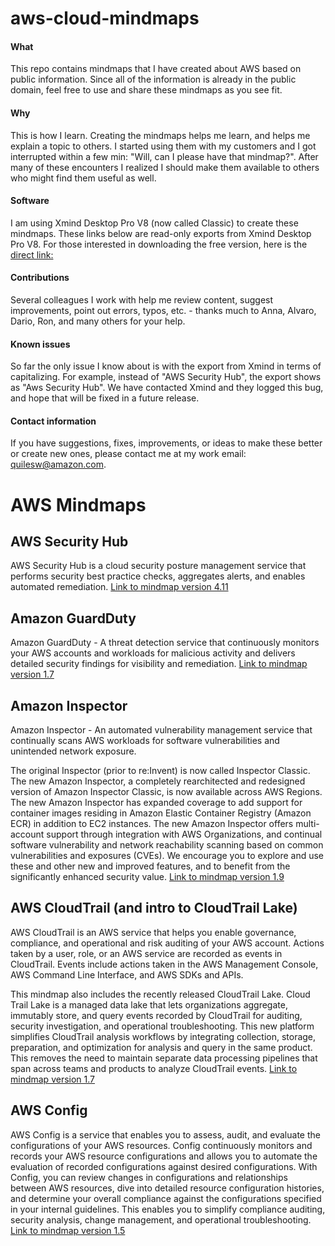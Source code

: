 # aws-cloud-mindmaps

#### What
This repo contains mindmaps that I have created about AWS based on public information.  Since all of the information is already in the public domain, feel free to use and share these mindmaps as you see fit.  

#### Why
This is how I learn.  Creating the mindmaps helps me learn, and helps me explain a topic to others.  I started using them with my customers and I got interrupted within a few min: "Will, can I please have that mindmap?".  After many of these encounters I realized I should make them available to others who might find them useful as well.

#### Software
I am using Xmind Desktop Pro V8 (now called Classic) to create these mindmaps.  These links below are read-only exports from Xmind Desktop Pro V8.  For those interested in downloading the free version, here is the [direct link:](https://www.xmind.net/xmind8-pro/)

#### Contributions
Several colleagues I work with help me review content, suggest improvements, point out errors, typos, etc. - thanks much to Anna, Alvaro, Dario, Ron, and many others for your help.

#### Known issues
So far the only issue I know about is with the export from Xmind in terms of capitalizing.  For example, instead of "AWS Security Hub", the export shows as "Aws Security Hub".  We have contacted Xmind and they logged this bug, and hope that will be fixed in a future release.

#### Contact information
If you have suggestions, fixes, improvements, or ideas to make these better or create new ones, please contact me at my work email: quilesw@amazon.com.




# AWS Mindmaps

## AWS Security Hub
AWS Security Hub is a cloud security posture management service that performs security best practice checks, aggregates alerts, and enables automated remediation.  [Link to mindmap version 4.11](https://www.xmind.net/m/rKRR4K)


## Amazon GuardDuty
Amazon GuardDuty - A threat detection service that continuously monitors your AWS accounts and workloads for malicious activity and delivers detailed security findings for visibility and remediation. [Link to mindmap version 1.7](https://www.xmind.net/m/h7AcB7)


## Amazon Inspector
Amazon Inspector - An automated vulnerability management service that continually scans AWS workloads for software vulnerabilities and unintended network exposure.

The original Inspector (prior to re:Invent) is now called Inspector Classic. The new Amazon Inspector, a completely rearchitected and redesigned version of Amazon Inspector Classic, is now available across AWS Regions. The new Amazon Inspector has expanded coverage to add support for container images residing in Amazon Elastic Container Registry (Amazon ECR) in addition to EC2 instances. The new Amazon Inspector offers multi-account support through integration with AWS Organizations, and continual software vulnerability and network reachability scanning based on common vulnerabilities and exposures (CVEs). We encourage you to explore and use these and other new and improved features, and to benefit from the significantly enhanced security value. [Link to mindmap version 1.9](https://www.xmind.net/m/gHDGSe)


## AWS CloudTrail (and intro to CloudTrail Lake)
AWS CloudTrail is an AWS service that helps you enable governance, compliance, and operational and risk auditing of your AWS account. Actions taken by a user, role, or an AWS service are recorded as events in CloudTrail. Events include actions taken in the AWS Management Console, AWS Command Line Interface, and AWS SDKs and APIs.

This mindmap also includes the recently released CloudTrail Lake.  Cloud Trail Lake is a managed data lake that lets organizations aggregate, immutably store, and query events recorded by CloudTrail for auditing, security investigation, and operational troubleshooting. This new platform simplifies CloudTrail analysis workflows by integrating collection, storage, preparation, and optimization for analysis and query in the same product. This removes the need to maintain separate data processing pipelines that span across teams and products to analyze CloudTrail events.  [Link to mindmap version 1.7](https://www.xmind.net/m/xmtsh9)


## AWS Config
AWS Config is a service that enables you to assess, audit, and evaluate the configurations of your AWS resources. Config continuously monitors and records your AWS resource configurations and allows you to automate the evaluation of recorded configurations against desired configurations. With Config, you can review changes in configurations and relationships between AWS resources, dive into detailed resource configuration histories, and determine your overall compliance against the configurations specified in your internal guidelines. This enables you to simplify compliance auditing, security analysis, change management, and operational troubleshooting. [Link to mindmap version 1.5](https://www.xmind.net/m/ZFC7V3)
